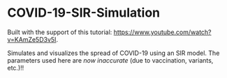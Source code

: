 # COVID-19-SIR-Simulation
Built with the support of this tutorial: https://www.youtube.com/watch?v=KAmZe5D3v5I.

Simulates and visualizes the spread of COVID-19 using an SIR model. The parameters used here are _now inaccurate_ (due to vaccination, variants, etc.)!!

